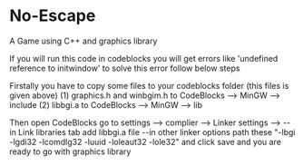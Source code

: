 # No-Escape
A Game using C++ and graphics library

If you will run this code in codeblocks you will get errors like 'undefined reference to initwindow' 
to solve this error follow below steps

Firstally you have to copy some files to your codeblocks folder (this files is given above)
(1) graphics.h and winbgim.h to CodeBlocks --> MinGW --> include
(2) libbgi.a to CodeBlocks --> MinGW --> lib

Then open CodeBlocks go to settings --> complier --> Linker settings --> 
--in Link libraries tab add libbgi.a file
--in other linker options path these "-lbgi -lgdi32 -lcomdlg32 -luuid -loleaut32 -lole32" and click save
and you are ready to go with graphics library
